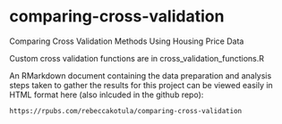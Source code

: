 # comparing-cross-validation
Comparing Cross Validation Methods Using Housing Price Data

Custom cross validation functions are in cross_validation_functions.R

An RMarkdown document containing the data preparation and analysis steps taken to gather the results for this project can be viewed easily in HTML format here (also inlcuded in the github repo):

    https://rpubs.com/rebeccakotula/comparing-cross-validation
